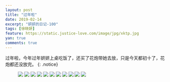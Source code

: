 ```yaml
---
layout: post
title: "过年啦"
date: 2019-02-14
excerpt: "妍妍的日记-100"
tags: [徐晓妍]
feature: https://static.justice-love.com/image/jpg/xktp.jpg
yan: true
comments: true
---
```

过年啦，今年过年妍妍上桌吃饭了，还买了花炮带她去放，只是今天都初十了，花炮都还没放完。
{: .notice}
<figure>
    <img src="{{ site.staticUrl }}/yanyan/image/2019guonian1.jpg?imageslim&imageMogr2/auto-orient" />
    <img src="{{ site.staticUrl }}/yanyan/image/2019guonian2.jpg?imageslim&imageMogr2/auto-orient" />
    <img src="{{ site.staticUrl }}/yanyan/image/2019guonian3.jpg?imageslim&imageMogr2/auto-orient" />
    <img src="{{ site.staticUrl }}/yanyan/image/2019guonian4.jpg?imageslim&imageMogr2/auto-orient" />
    <img src="{{ site.staticUrl }}/yanyan/image/2019guonian5.jpg?imageslim&imageMogr2/auto-orient" />
    <img src="{{ site.staticUrl }}/yanyan/image/2019guonian6.jpg?imageslim&imageMogr2/auto-orient" />
    <img src="{{ site.staticUrl }}/yanyan/image/2019guonian7.jpg?imageslim&imageMogr2/auto-orient" />
    <img src="{{ site.staticUrl }}/yanyan/image/2019guonian8.jpg?imageslim&imageMogr2/auto-orient" />
    <img src="{{ site.staticUrl }}/yanyan/image/2019guonian9.jpg?imageslim&imageMogr2/auto-orient" />
    <img src="{{ site.staticUrl }}/yanyan/image/2019guonian10.jpg?imageslim&imageMogr2/auto-orient" />
    <img src="{{ site.staticUrl }}/yanyan/image/2019guonian11.jpg?imageslim&imageMogr2/auto-orient" />
</figure>
